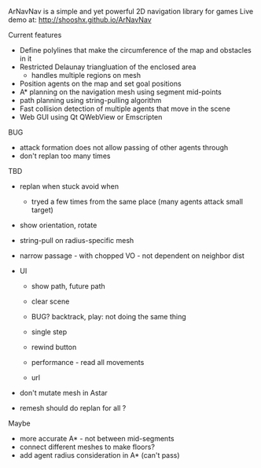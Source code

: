 ArNavNav is a simple and yet powerful 2D navigation library for games
Live demo at: http://shooshx.github.io/ArNavNav

Current features
- Define polylines that make the circumference of the map and obstacles in it
- Restricted Delaunay triangluation of the enclosed area
  - handles multiple regions on mesh
- Position agents on the map and set goal positions
- A* planning on the navigation mesh using segment mid-points
- path planning using string-pulling algorithm
- Fast collision detection of multiple agents that move in the scene
- Web GUI using Qt QWebView or Emscripten

BUG
- attack formation does not allow passing of other agents through
- don't replan too many times

TBD
- replan when stuck
   avoid when
   - tryed a few times from the same place (many agents attack small target)
- show orientation, rotate


- string-pull on radius-specific mesh
- narrow passage - with chopped VO - not dependent on neighbor dist
- UI
  - show path, future path
  - clear scene
  - BUG? backtrack, play: not doing the same thing
  - single step
  - rewind button
  - performance - read all movements

  - url
- don't mutate mesh in Astar  
  
- remesh should do replan for all ?


Maybe
- more accurate A* - not between mid-segments
- connect different meshes to make floors?
- add agent radius consideration in A* (can't pass)

